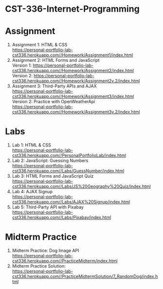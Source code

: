 # CST-336-Internet-Programming

# Assignment
1. Assignment 1: HTML & CSS     
https://personal-portfolio-lab-cst336.herokuapp.com//Homework/Assignment1/index.html    
2. Assignment 2: HTML Forms and JavaScript    
Version 1: https://personal-portfolio-lab-cst336.herokuapp.com//Homework/Assignment2/index.html    
Version 2: https://personal-portfolio-lab-cst336.herokuapp.com//Homework/Assignment2v.2/index.html     
2. Assignment 3: Third-Party APIs and AJAX     
https://personal-portfolio-lab-cst336.herokuapp.com//Homework/Assignment3/index.html               
Version 2: Practice with OpenWeatherApi  
https://personal-portfolio-lab-cst336.herokuapp.com//Homework/Assignment3v.2/index.html   


# Labs 
1. Lab 1: HTML & CSS    
https://personal-portfolio-lab-cst336.herokuapp.com//PersonalPortfolioLab/index.html
2. Lab 2: JavaScript: Guessing Numbers   
https://personal-portfolio-lab-cst336.herokuapp.com//Labs/GuessNumber/index.html    
3. Lab 3: HTML Forms and JavaScript Quiz    
https://personal-portfolio-lab-cst336.herokuapp.com//Labs/JS%20Geography%20Quiz/index.html    
4. Lab 4: AJAX Signup    
https://personal-portfolio-lab-cst336.herokuapp.com//Labs/AJAX%20Signup/index.html   
5. Lab 5: Third-Party API with Pixabay    
https://personal-portfolio-lab-cst336.herokuapp.com//Labs/Pixabay/index.html    

# Midterm Practice
1. Midterm Practice: Dog Image API    
https://personal-portfolio-lab-cst336.herokuapp.com//PracticeMidterm/index.html      
2. Midterm Practice Solution:     
https://personal-portfolio-lab-cst336.herokuapp.com//PracticeMidtermSolution/7_RandomDog/index.html    


